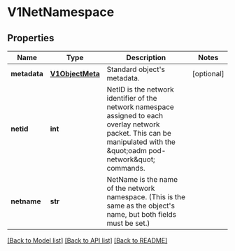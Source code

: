 # V1NetNamespace

## Properties
Name | Type | Description | Notes
------------ | ------------- | ------------- | -------------
**metadata** | [**V1ObjectMeta**](V1ObjectMeta.md) | Standard object&#39;s metadata. | [optional] 
**netid** | **int** | NetID is the network identifier of the network namespace assigned to each overlay network packet. This can be manipulated with the \&quot;oadm pod-network\&quot; commands. | 
**netname** | **str** | NetName is the name of the network namespace. (This is the same as the object&#39;s name, but both fields must be set.) | 

[[Back to Model list]](../README.md#documentation-for-models) [[Back to API list]](../README.md#documentation-for-api-endpoints) [[Back to README]](../README.md)


